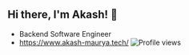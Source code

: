 ## Hi there, I'm Akash!  👋

- Backend Software Engineer
- https://www.akash-maurya.tech/
![Profile views](https://komarev.com/ghpvc/?username=akash-flac)

<!-- Stats: -->
<!-- Overall GitHub stats -->
<!--![GitHub stats](https://github-readme-stats.vercel.app/api?username=akash-flac&show_icons=true) -->

<!-- Languages — donut with percentages -->
 <!--- [Top Langs](https://github-readme-stats.vercel.app/api/top-langs?username=akash-flac&layout=donut&langs_count=8&size_weight=0.5&count_weight=0.5) -->
